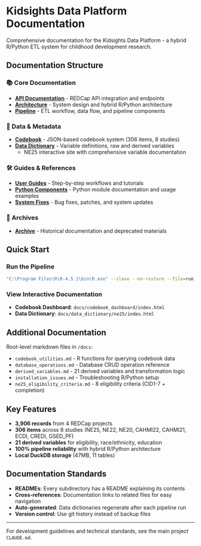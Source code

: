 # Kidsights Data Platform Documentation

Comprehensive documentation for the Kidsights Data Platform - a hybrid R/Python ETL system for childhood development research.

## Documentation Structure

### 📚 Core Documentation

- **[API Documentation](api/)** - REDCap API integration and endpoints
- **[Architecture](architecture/)** - System design and hybrid R/Python architecture
- **[Pipeline](pipeline/)** - ETL workflow, data flow, and pipeline components

### 📖 Data & Metadata

- **[Codebook](codebook/)** - JSON-based codebook system (306 items, 8 studies)
- **[Data Dictionary](data_dictionary/)** - Variable definitions, raw and derived variables
  - NE25 interactive site with comprehensive variable documentation

### 🛠️ Guides & References

- **[User Guides](guides/)** - Step-by-step workflows and tutorials
- **[Python Components](python/)** - Python module documentation and usage examples
- **[System Fixes](fixes/)** - Bug fixes, patches, and system updates

### 📁 Archives

- **[Archive](archive/)** - Historical documentation and deprecated materials

## Quick Start

### Run the Pipeline
```bash
"C:\Program Files\R\R-4.5.1\bin\R.exe" --slave --no-restore --file=run_ne25_pipeline.R
```

### View Interactive Documentation
- **Codebook Dashboard**: `docs/codebook_dashboard/index.html`
- **Data Dictionary**: `docs/data_dictionary/ne25/index.html`

## Additional Documentation

Root-level markdown files in `/docs`:
- `codebook_utilities.md` - R functions for querying codebook data
- `database_operations.md` - Database CRUD operation reference
- `derived_variables.md` - 21 derived variables and transformation logic
- `installation_issues.md` - Troubleshooting R/Python setup
- `ne25_eligibility_criteria.md` - 8 eligibility criteria (CID1-7 + completion)

## Key Features

- **3,906 records** from 4 REDCap projects
- **306 items** across 8 studies (NE25, NE22, NE20, CAHMI22, CAHMI21, ECDI, CREDI, GSED_PF)
- **21 derived variables** for eligibility, race/ethnicity, education
- **100% pipeline reliability** with hybrid R/Python architecture
- **Local DuckDB storage** (47MB, 11 tables)

## Documentation Standards

- **READMEs**: Every subdirectory has a README explaining its contents
- **Cross-references**: Documentation links to related files for easy navigation
- **Auto-generated**: Data dictionaries regenerate after each pipeline run
- **Version control**: Use git history instead of backup files

---

For development guidelines and technical standards, see the main project `CLAUDE.md`.